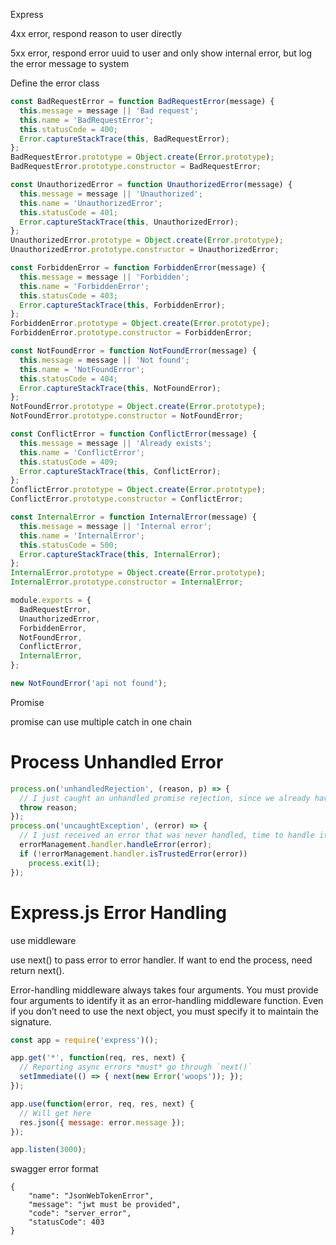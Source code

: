 Express

4xx error, respond reason to user directly

5xx error, respond error uuid to user and only show internal error, but log the error message to system

Define the error class

```js
const BadRequestError = function BadRequestError(message) {
  this.message = message || 'Bad request';
  this.name = 'BadRequestError';
  this.statusCode = 400;
  Error.captureStackTrace(this, BadRequestError);
};
BadRequestError.prototype = Object.create(Error.prototype);
BadRequestError.prototype.constructor = BadRequestError;

const UnauthorizedError = function UnauthorizedError(message) {
  this.message = message || 'Unauthorized';
  this.name = 'UnauthorizedError';
  this.statusCode = 401;
  Error.captureStackTrace(this, UnauthorizedError);
};
UnauthorizedError.prototype = Object.create(Error.prototype);
UnauthorizedError.prototype.constructor = UnauthorizedError;

const ForbiddenError = function ForbiddenError(message) {
  this.message = message || 'Forbidden';
  this.name = 'ForbiddenError';
  this.statusCode = 403;
  Error.captureStackTrace(this, ForbiddenError);
};
ForbiddenError.prototype = Object.create(Error.prototype);
ForbiddenError.prototype.constructor = ForbiddenError;

const NotFoundError = function NotFoundError(message) {
  this.message = message || 'Not found';
  this.name = 'NotFoundError';
  this.statusCode = 404;
  Error.captureStackTrace(this, NotFoundError);
};
NotFoundError.prototype = Object.create(Error.prototype);
NotFoundError.prototype.constructor = NotFoundError;

const ConflictError = function ConflictError(message) {
  this.message = message || 'Already exists';
  this.name = 'ConflictError';
  this.statusCode = 409;
  Error.captureStackTrace(this, ConflictError);
};
ConflictError.prototype = Object.create(Error.prototype);
ConflictError.prototype.constructor = ConflictError;

const InternalError = function InternalError(message) {
  this.message = message || 'Internal error';
  this.name = 'InternalError';
  this.statusCode = 500;
  Error.captureStackTrace(this, InternalError);
};
InternalError.prototype = Object.create(Error.prototype);
InternalError.prototype.constructor = InternalError;

module.exports = {
  BadRequestError,
  UnauthorizedError,
  ForbiddenError,
  NotFoundError,
  ConflictError,
  InternalError,
};
```

```js
new NotFoundError('api not found');
```

Promise

promise can use multiple catch in one chain

# Process Unhandled Error

```js
process.on('unhandledRejection', (reason, p) => {
  // I just caught an unhandled promise rejection, since we already have fallback handler for unhandled errors (see below), let throw and let him handle that
  throw reason;
});
process.on('uncaughtException', (error) => {
  // I just received an error that was never handled, time to handle it and then decide whether a restart is needed
  errorManagement.handler.handleError(error);
  if (!errorManagement.handler.isTrustedError(error))
    process.exit(1);
});
```

# Express.js Error Handling

use middleware

use next\(\) to pass error to error handler. If want to end the process, need return next\(\).

Error-handling middleware always takes four arguments. You must provide four arguments to identify it as an error-handling middleware function. Even if you don’t need to use the next object, you must specify it to maintain the signature. 

```js
const app = require('express')();

app.get('*', function(req, res, next) {
  // Reporting async errors *must* go through `next()`
  setImmediate(() => { next(new Error('woops')); });
});

app.use(function(error, req, res, next) {
  // Will get here
  res.json({ message: error.message });
});

app.listen(3000);
```

swagger error format

```
{
    "name": "JsonWebTokenError",
    "message": "jwt must be provided",
    "code": "server_error",
    "statusCode": 403
}
```



